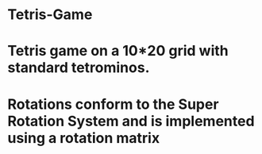 # Tetris-Game

# Tetris game on a 10*20 grid with standard tetrominos. 

# Rotations conform to the Super Rotation System and is implemented using a rotation matrix
